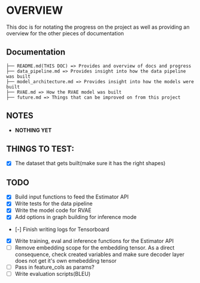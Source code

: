 # OVERVIEW

This doc is for notating the progress on the project as well as providing an overview for the other pieces of documentation

## Documentation

```
├── README.md(THIS DOC) => Provides and overview of docs and progress 
├── data_pipeline.md => Provides insight into how the data pipeline was built
├── model_architecture.md => Provides insight into how the models were built
├── RVAE.md => How the RVAE model was built
├── future.md => Things that can be improved on from this project
```

## NOTES

- **NOTHING YET**

## THINGS TO TEST:

- [x] The dataset that gets built(make sure it has the right shapes)

## TODO

- [x] Build input functions to feed the Estimator API
- [x] Write tests for the data pipeline
- [x] Write the model code for RVAE
- [x] Add options in graph building for inference mode
- [-] Finish writing logs for Tensorboard
- [x] Write training, eval and inference functions for the Estimator API
- [ ] Remove embedding scope for the embedding tensor. As a direct consequence, check created variables and make sure decoder layer does not get it's own emebedding tensor
- [ ] Pass in feature_cols as params?
- [ ] Write evaluation scripts(BLEU)
